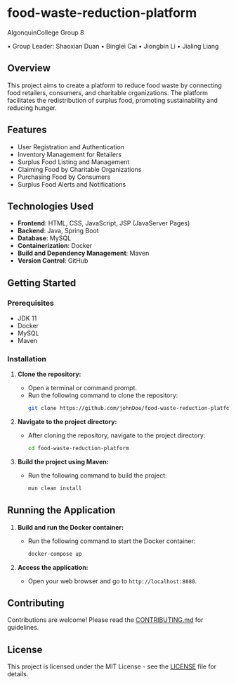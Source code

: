 # food-waste-reduction-platform
AlgonquinCollege Group 8

• Group Leader: Shaoxian Duan
• Binglei Cai
• Jiongbin Li
• Jialing Liang

## Overview
This project aims to create a platform to reduce food waste by connecting food retailers, consumers, and charitable organizations. The platform facilitates the redistribution of surplus food, promoting sustainability and reducing hunger.

## Features
- User Registration and Authentication
- Inventory Management for Retailers
- Surplus Food Listing and Management
- Claiming Food by Charitable Organizations
- Purchasing Food by Consumers
- Surplus Food Alerts and Notifications

## Technologies Used
- **Frontend**: HTML, CSS, JavaScript, JSP (JavaServer Pages)
- **Backend**: Java, Spring Boot
- **Database**: MySQL
- **Containerization**: Docker
- **Build and Dependency Management**: Maven
- **Version Control**: GitHub

## Getting Started
### Prerequisites
- JDK 11
- Docker
- MySQL
- Maven

### Installation
1. **Clone the repository:**
   - Open a terminal or command prompt.
   - Run the following command to clone the repository:
     ```sh
     git clone https://github.com/johnDoe/food-waste-reduction-platform.git
     ```

2. **Navigate to the project directory:**
   - After cloning the repository, navigate to the project directory:
     ```sh
     cd food-waste-reduction-platform
     ```

3. **Build the project using Maven:**
   - Run the following command to build the project:
     ```sh
     mvn clean install
     ```

## Running the Application
1. **Build and run the Docker container:**
   - Run the following command to start the Docker container:
     ```sh
     docker-compose up
     ```

2. **Access the application:**
   - Open your web browser and go to `http://localhost:8080`.

## Contributing
Contributions are welcome! Please read the [CONTRIBUTING.md](CONTRIBUTING.md) for guidelines.

## License
This project is licensed under the MIT License - see the [LICENSE](LICENSE) file for details.
